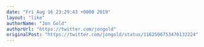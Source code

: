 ```yaml
---
date: "Fri Aug 16 23:29:43 +0000 2019"
layout: "like"
authorName: "Jon Gold"
authorUrl: "https://twitter.com/jongold"
originalPost: "https://twitter.com/jongold/status/1162506753470132224"
---
```

